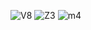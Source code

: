 ![V8](https://github.com/thibaultduponchelle/aliens-ci/workflows/V8/badge.svg)
![Z3](https://github.com/thibaultduponchelle/aliens-ci/workflows/Z3/badge.svg)
![m4](https://github.com/thibaultduponchelle/aliens-ci/workflows/m4/badge.svg)
